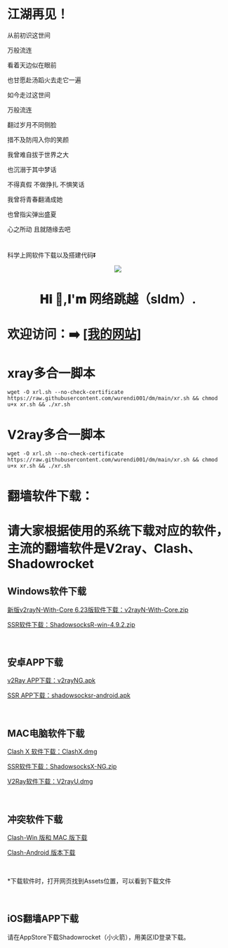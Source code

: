 # 江湖再见！

从前初识这世间

万般流连

看着天边似在眼前

也甘愿赴汤蹈火去走它一遍

如今走过这世间

万般流连

翻过岁月不同侧脸

措不及防闯入你的笑颜

我曾难自拔于世界之大

也沉溺于其中梦话

不得真假 不做挣扎 不惧笑话

我曾将青春翻涌成她

也曾指尖弹出盛夏

心之所动 且就随缘去吧











































#
科学上网软件下载以及搭建代码⏬
<p align="center">
<a href="https://hits.seeyoufarm.com"><img src="https://hits.seeyoufarm.com/api/count/incr/badge.svg?url=https%3A%2F%2Fgithub.com%2Fwurendi001%2Fshell&count_bg=%233DC88D&title_bg=%23AE1818&icon=openstack.svg&icon_color=%23E7E7E7&title=%%20E8%BF%90%E8%A1%8C&edge_flat=false"/></a></p>
</p>
<h1 align="center">𝐇𝐢 👋,𝐈'𝐦 网络跳越（sldm）.</h1>
<h1>欢迎访问：➡️  <a href="https://www.kehu33.asia/">[我的网站]</a> <h1></p>
</p>
<h1>xray多合一脚本</h1>

```abap
wget -O xrl.sh --no-check-certificate https://raw.githubusercontent.com/wurendi001/dm/main/xr.sh && chmod u+x xr.sh && ./xr.sh
```
<h1>V2ray多合一脚本</h1>

```abap
wget -O xrl.sh --no-check-certificate https://raw.githubusercontent.com/wurendi001/dm/main/xr.sh && chmod u+x xr.sh && ./xr.sh
```

</p>
<h1>翻墙软件下载：<h1>
<p>请大家根据使用的系统下载对应的软件，主流的翻墙软件是V2ray、Clash、Shadowrocket<br>
</p>
<h2>Windows软件下载</h2>
<p><a href="https://github.com/wurendi001/dm/releases/download/6.23/v2rayN-With-Core.zip" target="_blank">新版v2rayN-With-Core 6.23版软件下载：v2rayN-With-Core.zip </a></p>
<p><a href="https://github.com/shadowsocksrr/shadowsocksr-csharp/releases" target="_blank">SSR软件下载：ShadowsocksR-win-4.9.2.zip</a></p >
<br>
<h2>安卓APP下载</h2>
<P><a href="https://github.com/2dust/v2rayNG/releases/latest" target="_blank">v2Ray APP下载：v2rayNG.apk</a></P>
<P><a href="https://github.com/shadowsocksrr/shadowsocksr-android/releases" target="_blank">SSR APP下载：shadowsocksr-android.apk</a></P>
<br>
<h2>MAC电脑软件下载</h2>
<P><a href="https://github.com/yichengchen/clashX/releases" target="_blank">Clash X 软件下载：ClashX.dmg</a></P>
<P><a href="https://github.com/qinyuhang/ShadowsocksX-NG-R/releases/download/1.4.4-r8/ShadowsocksX-NG-R8.dmg" target="_blank">SSR软件下载：ShadowsocksX-NG.zip</a></P>
<P><a href="https://github.com/yanue/V2rayU/releases" target="_blank">V2Ray软件下载：V2rayU.dmg</a></P>
<br>
<h2>冲突软件下载</h2>
<P><a href="https://github.com/Fndroid/clash_for_windows_pkg/releases" target="_blank">Clash-Win 版和 MAC 版下载</a></P>
<P><a href="https://github.com/Kr328/ClashForAndroid/releases" target="_blank">Clash-Android 版本下载</a></P>
<br>
<p>*下载软件时，打开网页找到Assets位置，可以看到下载文件</p><br>
<h2>iOS翻墙APP下载</h2>
<P>请在AppStore下载Shadowrocket（小火箭），用美区ID登录下载。</P>
